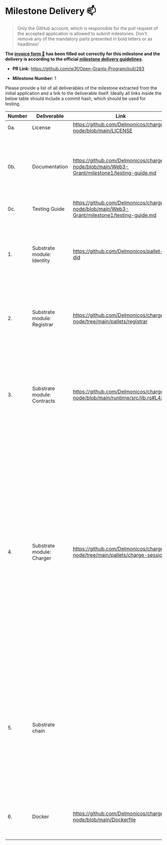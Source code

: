 # Milestone Delivery :mailbox:

> Only the GitHub account, which is responsible for the pull request of the accepted application is allowed to submit milestones. Don't remove any of the mandatory parts presented in bold letters or as headlines!

**The [invoice form :pencil:](https://forms.gle/8Wx7nxtq8fKrsuEz8) has been filled out correctly for this milestone and the delivery is according to the official [milestone delivery guidelines](https://github.com/w3f/General-Grants-Program/blob/master/grants/milestone-deliverables-guidelines.md).** 

* **PR Link:** <https://github.com/w3f/Open-Grants-Program/pull/283> 

* **Milestone Number:** 1

Please provide a list of all deliverables of the milestone extracted from the initial application and a link to the deliverable itself. Ideally all links inside the below table should include a commit hash, which should be used for testing.

| Number | Deliverable | Link | Notes |
| ------------- | ------------- | ------------- | ------------- |
| 0a. | License | https://github.com/Delmonicos/charger-node/blob/main/LICENSE | Apache 2.0 |  
| 0b. | Documentation | https://github.com/Delmonicos/charger-node/blob/main/Web3-Grant/milestone1/testing-guide.md | The testing guide describes what has been developed in this milestone and how to test it. |
| 0c. | Testing Guide | https://github.com/Delmonicos/charger-node/blob/main/Web3-Grant/milestone1/testing-guide.md | The code has unit-test. | 
| 1. | Substrate module: Identity | https://github.com/Delmonicos/pallet-did | We have integrated the Did module identity to support users identities and chargers identities.  |
| 2. | Substrate module: Registrar | https://github.com/Delmonicos/charger-node/tree/main/pallets/registrar | We have integrated the registrar module to verify that chargers have account chargers.| 
| 3. | Substrate module: Contracts | https://github.com/Delmonicos/charger-node/blob/main/runtime/src/lib.rs#L437 | Integrate [Contracts](https://github.com/paritytech/substrate/tree/master/frame/contracts) module in order to support Ink! smart contracts. Smart Contracts will be used to implement flexible and scalable tariff schemes. | 
| 4. | Substrate module: Charger | https://github.com/Delmonicos/charger-node/tree/main/pallets/charge-session | We have created a Substrate module (pallet) that is connected to the charger interface and thats collects charging sessions information. At this stage, the module only listens to events coming from the charger and collect data coming from the charger. The Off-Chain worker architecture is used to interact with the charger hardware. We only simulate the hardware at this stage. |
| 5. | Substrate chain | | Modules Identity and Charger of our custom chain will interact so that the information of who has accepted and completed a charging session will be store on the blockchain, signed by the charging station and by the user. |
| 6. | Docker | https://github.com/Delmonicos/charger-node/blob/main/Dockerfile | The dockerfile build and starts the node in development mode. |
